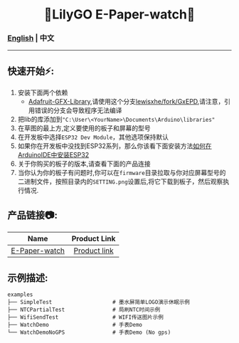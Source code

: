 

<h1 align = "center">🌟LilyGO E-Paper-watch🌟</h1>

### [English](../README.md) | 中文

--------------------------------------


<h2 align = "left">快速开始⚡:</h2>

1. 安装下面两个依赖
    - [Adafruit-GFX-Library](https://github.com/adafruit/Adafruit-GFX-Library),请使用这个分支[lewisxhe/fork/GxEPD](https://github.com/lewisxhe/GxEPD),请注意，引用错误的分支会导致程序无法编译
2. 把lib的库添加到`"C:\User\<YourName>\Documents\Arduino\libraries"`
3. 在草图的最上方,定义要使用的板子和屏幕的型号
4. 在开发板中选择`ESP32 Dev Module`，其他选项保持默认
5. 如果你在开发板中没找到ESP32系列，那么你该看下面安装方法[如何在ArduinoIDE中安装ESP32](https://github.com/espressif/arduino-esp32/blob/master/docs/arduino-ide/boards_manager.md)
6. 关于你购买的板子的版本,请查看下面的产品连接
7. 当你认为你的板子有问题时,你可以在`firmware`目录拉取与你对应屏幕型号的二进制文件，按照目录内的`SETTING.png`设置后,将它下载到板子，然后观察执行情况.



<h2 align = "left">产品链接📷:</h2>

|     Name     |                            Product  Link                             |
| :----------: | :------------------------------------------------------------------: |
| [E-Paper-watch]() | [Product link]() |



<h2 align = "left">示例描述:</h2>

```
examples
├── SimpleTest                   # 墨水屏简单LOGO演示休眠示例
├── NTCPartialTest               # 局刷NTC时间示例
├── WifiSendTest                 # WIFI传送图片示例 
├── WatchDemo                    # 手表Demo
└── WatchDemoNoGPS               # 手表Demo (No gps)
```
